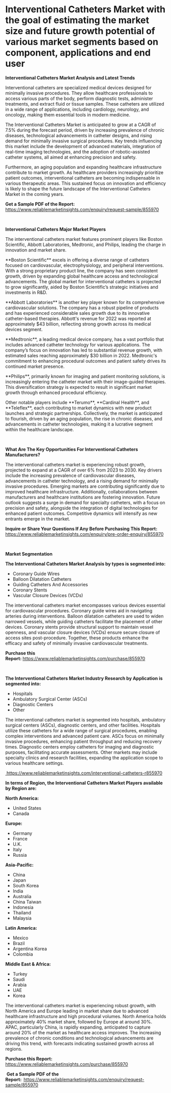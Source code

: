 <p><h1>Interventional Catheters Market with the goal of estimating the market size and future growth potential of various market segments based on component, applications and end user</h1></p><p><strong>Interventional Catheters Market Analysis and Latest Trends</strong></p>
<p><p>Interventional catheters are specialized medical devices designed for minimally invasive procedures. They allow healthcare professionals to access various parts of the body, perform diagnostic tests, administer treatments, and extract fluid or tissue samples. These catheters are utilized in a wide range of applications, including cardiology, neurology, and oncology, making them essential tools in modern medicine.</p><p>The Interventional Catheters Market is anticipated to grow at a CAGR of 7.5% during the forecast period, driven by increasing prevalence of chronic diseases, technological advancements in catheter designs, and rising demand for minimally invasive surgical procedures. Key trends influencing this market include the development of advanced materials, integration of real-time imaging technologies, and the adoption of robotic-assisted catheter systems, all aimed at enhancing precision and safety. </p><p>Furthermore, an aging population and expanding healthcare infrastructure contribute to market growth. As healthcare providers increasingly prioritize patient outcomes, interventional catheters are becoming indispensable in various therapeutic areas. This sustained focus on innovation and efficiency is likely to shape the future landscape of the Interventional Catheters Market in the coming years.</p></p>
<p><strong>Get a Sample PDF of the Report:&nbsp;</strong> <a href="https://www.reliablemarketinsights.com/enquiry/request-sample/855970?utm_campaign=3025&utm_medium=2&utm_source=Github&utm_content=ia&utm_term=19042025&utm_id=interventional-catheters">https://www.reliablemarketinsights.com/enquiry/request-sample/855970</a></p>
<p>&nbsp;</p>
<p><strong>Interventional Catheters Major Market Players</strong></p>
<p><p>The interventional catheters market features prominent players like Boston Scientific, Abbott Laboratories, Medtronic, and Philips, leading the charge in innovation and market share. </p><p>**Boston Scientific** excels in offering a diverse range of catheters focused on cardiovascular, electrophysiology, and peripheral interventions. With a strong proprietary product line, the company has seen consistent growth, driven by expanding global healthcare access and technological advancements. The global market for interventional catheters is projected to grow significantly, aided by Boston Scientific’s strategic initiatives and investments in R&D.</p><p>**Abbott Laboratories** is another key player known for its comprehensive cardiovascular solutions. The company has a robust pipeline of products and has experienced considerable sales growth due to its innovative catheter-based therapies. Abbott's revenue for 2022 was reported at approximately $43 billion, reflecting strong growth across its medical devices segment.</p><p>**Medtronic**, a leading medical device company, has a vast portfolio that includes advanced catheter technology for various applications. The company’s focus on innovation has led to substantial revenue growth, with estimated sales reaching approximately $30 billion in 2022. Medtronic's commitment to enhancing procedural outcomes and patient safety drives its continued market presence.</p><p>**Philips**, primarily known for imaging and patient monitoring solutions, is increasingly entering the catheter market with their image-guided therapies. This diversification strategy is expected to result in significant market growth through enhanced procedural efficiency.</p><p>Other notable players include **Terumo**, **Cardinal Health**, and **Teleflex**, each contributing to market dynamics with new product launches and strategic partnerships. Collectively, the market is anticipated to flourish, driven by an aging population, the rise in chronic diseases, and advancements in catheter technologies, making it a lucrative segment within the healthcare landscape.</p></p>
<p>&nbsp;</p>
<p><strong>What Are The Key Opportunities For Interventional Catheters Manufacturers?</strong></p>
<p><p>The interventional catheters market is experiencing robust growth, projected to expand at a CAGR of over 6% from 2023 to 2030. Key drivers include the increasing prevalence of cardiovascular diseases, advancements in catheter technology, and a rising demand for minimally invasive procedures. Emerging markets are contributing significantly due to improved healthcare infrastructure. Additionally, collaborations between manufacturers and healthcare institutions are fostering innovation. Future outlook suggests a surge in demand for specialty catheters, with a focus on precision and safety, alongside the integration of digital technologies for enhanced patient outcomes. Competitive dynamics will intensify as new entrants emerge in the market.</p></p>
<p><strong>Inquire or Share Your Questions If Any Before Purchasing This Report:</strong> <a href="https://www.reliablemarketinsights.com/enquiry/pre-order-enquiry/855970?utm_campaign=3025&utm_medium=2&utm_source=Github&utm_content=ia&utm_term=19042025&utm_id=interventional-catheters">https://www.reliablemarketinsights.com/enquiry/pre-order-enquiry/855970</a></p>
<p>&nbsp;</p>
<p><strong>Market Segmentation</strong></p>
<p><strong>The Interventional Catheters Market Analysis by types is segmented into:</strong></p>
<p><ul><li>Coronary Guide Wires</li><li>Balloon Dilatation Catheters</li><li>Guiding Catheters And Accessories</li><li>Coronary Stents</li><li>Vascular Closure Devices (VCDs)</li></ul></p>
<p><p>The interventional catheters market encompasses various devices essential for cardiovascular procedures. Coronary guide wires aid in navigating arteries during interventions. Balloon dilatation catheters are used to widen narrowed vessels, while guiding catheters facilitate the placement of other devices. Coronary stents provide structural support to maintain vessel openness, and vascular closure devices (VCDs) ensure secure closure of access sites post-procedure. Together, these products enhance the efficacy and safety of minimally invasive cardiovascular treatments.</p></p>
<p><strong>Purchase this Report:&nbsp;</strong><a href="https://www.reliablemarketinsights.com/purchase/855970?utm_campaign=3025&utm_medium=2&utm_source=Github&utm_content=ia&utm_term=19042025&utm_id=interventional-catheters">https://www.reliablemarketinsights.com/purchase/855970</a></p>
<p>&nbsp;</p>
<p><strong>The Interventional Catheters Market Industry Research by Application is segmented into:</strong></p>
<p><ul><li>Hospitals</li><li>Ambulatory Surgical Center (ASCs)</li><li>Diagnostic Centers</li><li>Other</li></ul></p>
<p><p>The interventional catheters market is segmented into hospitals, ambulatory surgical centers (ASCs), diagnostic centers, and other facilities. Hospitals utilize these catheters for a wide range of surgical procedures, enabling complex interventions and advanced patient care. ASCs focus on minimally invasive procedures, enhancing patient throughput and reducing recovery times. Diagnostic centers employ catheters for imaging and diagnostic purposes, facilitating accurate assessments. Other markets may include specialty clinics and research facilities, expanding the application scope to various healthcare settings.</p></p>
<p><a href="https://www.reliablemarketinsights.com/interventional-catheters-r855970?utm_campaign=3025&utm_medium=2&utm_source=Github&utm_content=ia&utm_term=19042025&utm_id=interventional-catheters">&nbsp;https://www.reliablemarketinsights.com/interventional-catheters-r855970</a></p>
<p><strong>In terms of Region, the Interventional Catheters Market Players available by Region are:</strong></p>
<p>
    <p> <strong> North America: </strong>
        <ul>
            <li>United States</li>
            <li>Canada</li>
        </ul>
        </p> 
    <p> <strong> Europe: </strong>
        <ul>
            <li>Germany</li>
            <li>France</li>
            <li>U.K.</li>
            <li>Italy</li>
            <li>Russia</li>
        </ul>
        </p> 
    <p> <strong> Asia-Pacific: </strong>
        <ul>
            <li>China</li>
            <li>Japan</li>
            <li>South Korea</li>
            <li>India</li>
            <li>Australia</li>
            <li>China Taiwan</li>
            <li>Indonesia</li>
            <li>Thailand</li>
            <li>Malaysia</li>
        </ul>
        </p> 
    <p> <strong> Latin America: </strong>
        <ul>
            <li>Mexico</li>
            <li>Brazil</li>
            <li>Argentina Korea</li>
            <li>Colombia</li>
        </ul>
        </p> 
    <p> <strong> Middle East & Africa: </strong>
        <ul>
            <li>Turkey</li>
            <li>Saudi</li>
            <li>Arabia</li>
            <li>UAE</li>
            <li>Korea</li>
        </ul>
    </p>
    </p>
<p><p>The interventional catheters market is experiencing robust growth, with North America and Europe leading in market share due to advanced healthcare infrastructure and high procedural volumes. North America holds approximately 40% market share, followed by Europe at around 30%. APAC, particularly China, is rapidly expanding, anticipated to capture around 20% of the market as healthcare access improves. The increasing prevalence of chronic conditions and technological advancements are driving this trend, with forecasts indicating sustained growth across all regions.</p></p>
<p><strong>Purchase this Report: </strong><a href="https://www.reliablemarketinsights.com/purchase/855970?utm_campaign=3025&utm_medium=2&utm_source=Github&utm_content=ia&utm_term=19042025&utm_id=interventional-catheters">https://www.reliablemarketinsights.com/purchase/855970</a></p>
<p>&nbsp;<strong>Get a Sample PDF of the Report:&nbsp;&nbsp;</strong><a href="https://www.reliablemarketinsights.com/enquiry/request-sample/855970?utm_campaign=3025&utm_medium=2&utm_source=Github&utm_content=ia&utm_term=19042025&utm_id=interventional-catheters">https://www.reliablemarketinsights.com/enquiry/request-sample/855970</a></p>
<p><strong></strong></p>
<p><p></p><p></p><p></p></p>
